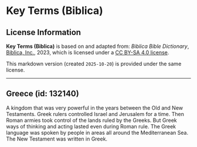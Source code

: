 # Key Terms (Biblica)

## License Information

**Key Terms (Biblica)** is based on and adapted from: _Biblica Bible Dictionary_, [Biblica, Inc.](https://www.biblica.com/), 2023, which is licensed under a [CC BY-SA 4.0 license](https://creativecommons.org/licenses/by-sa/4.0/legalcode.en).

This markdown version (created `2025-10-20`) is provided under the same license.



--------------------------------

## Greece (id: 132140)

A kingdom that was very powerful in the years between the Old and New Testaments. Greek rulers controlled Israel and Jerusalem for a time. Then Roman armies took control of the lands ruled by the Greeks. But Greek ways of thinking and acting lasted even during Roman rule. The Greek language was spoken by people in areas all around the Mediterranean Sea. The New Testament was written in Greek.



